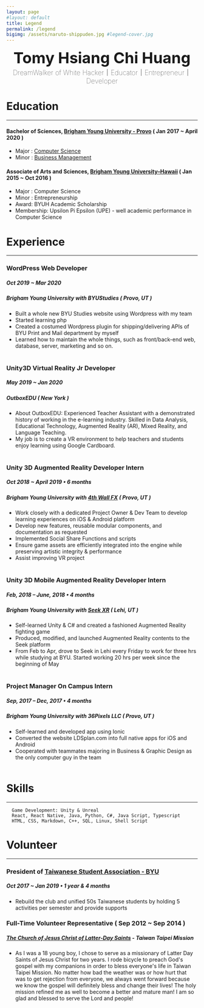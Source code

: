 ```yaml
---
layout: page
#layout: default
title: Legend
permalink: /legend
bigimg: /assets/naruto-shippuden.jpg #legend-cover.jpg
---
```

<div style="text-align: center;">
<div style="font-size: 40px; font-weight: bold;">Tomy Hsiang Chi Huang</div>
<div style="font-size: 18px; font-weight: 100;">DreamWalker of White Hacker｜Educator｜Entrepreneur｜Developer</div>
</div>

# Education
---

#### Bachelor of Sciences, [Brigham Young University - Provo] ( Jan 2017 ~ April 2020 )
- Major : [Computer Science]
- Minor : [Business Management]

#### Associate of Arts and Sciences, [Brigham Young University–Hawaii] ( Jan 2015 ~ Oct 2016 )
- Major : Computer Science
- Minor : Entrepreneurship
- Award: BYUH Academic Scholarship 
- Membership: Upsilon Pi Epsilon (UPE) - well academic performance in Computer Science

# Experience
---

###  WordPress Web Developer 
##### Oct 2019 ~ Mar 2020
##### Brigham Young University with BYUStudies ( Provo, UT )
- Built a whole new BYU Studies website using Wordpress with my team
- Started learning php
- Created a costumed Wordpress plugin for shipping/delivering APIs of BYU Print and Mail department by myself
- Learned how to maintain the whole things, such as front/back-end web, database, server, marketing and so on.
<br><br>

###  Unity3D Virtual Reality Jr Developer 
##### May 2019 ~ Jan 2020
##### OutboxEDU ( New York )
- About OutboxEDU: Experienced Teacher Assistant with a demonstrated history of working in the e-learning industry. Skilled in Data Analysis, Educational Technology, Augmented Reality (AR), Mixed Reality, and Language Teaching.
- My job is to create a VR environment to help teachers and students enjoy learning using Google Cardboard.
<br><br>

### Unity 3D Augmented Reality Developer Intern  
##### Oct 2018 ~ April 2019  •  6 months
##### Brigham Young University with [4th Wall FX] ( Provo, UT )
- Work closely with a dedicated Project Owner & Dev Team to develop learning experiences on iOS & Android platform
- Develop new features, reusable modular components, and documentation as requested
- Implemented Social Share Functions and scripts
-  Ensure game assets are efficiently integrated into the engine while preserving artistic integrity & performance
- Assist improving VR project
<br><br>

### Unity 3D Mobile Augmented Reality Developer Intern 
##### Feb, 2018 – June, 2018  •  4 months
##### Brigham Young University with [Seek XR] ( Lehi, UT )
- Self-learned Unity & C# and created a fashioned Augmented Reality fighting game
- Produced, modified, and launched Augmented Reality contents to the Seek platform
-  From Feb to Apr, drove to Seek in Lehi every Friday to work for three hrs while studying at BYU. Started working 20 hrs per week since the beginning of May
<br><br>

### Project Manager On Campus Intern 
##### Sep, 2017 – Dec, 2017  •  4 months
##### Brigham Young University with 36Pixels LLC ( Provo, UT )
- Self-learned and developed app using Ionic
- Converted the website LDSplan.com into full native apps for iOS and Android
- Cooperated with teammates majoring in Business & Graphic Design as the only computer guy in the team
<br><br>

# Skills
---
```
  Game Development: Unity & Unreal
  React, React Native, Java, Python, C#, Java Script, Typescript  
  HTML, CSS, Markdown, C++, SQL, Linux, Shell Script
```

# Volunteer
---

### President of [Taiwanese Student Association - BYU] 
##### Oct 2017 ~ Jan 2019 • 1 year & 4 months
- Rebuild the club and unified 50s Taiwanese students by holding 5 activities per semester and provide supports
<!--<br><br>-->


### Full-Time Volunteer Representative ( Sep 2012 ~ Sep 2014 )
##### [The Church of Jesus Christ of Latter-Day Saints](lds.org) - Taiwan Taipei Mission
- As I was a 18 young boy, I chose to serve as a missionary of Latter Day Saints of Jesus Christ for two years. I rode bicycle to preach God's gospel with my companions in order to bless everyone's life in Taiwan Taipei Mission. No matter how bad the weather was or how hurt that was to get rejection from everyone, we always went forward because we know the gospel will definitely bless and change their lives! The holy mission refined me as well to become a better and mature man! I am so glad and blessed to serve the Lord and people!




[OutboxEDU]: http://outboxedu.com
[OutboxEDU Linkedin]: https://www.linkedin.com/company/cielovr/
[My life experience]: https://www.linkedin.com/in/tomyh/
[Brigham Young University - Provo]: https://www.byu.edu
[Computer Science]: https://catalog.byu.edu/physical-and-mathematical-sciences/computer-science
[Business Management]: https://catalog.byu.edu/business/business-programs
[Brigham Young University–Hawaii]: https://byuh.edu
[4th Wall FX]: https://4thwallfx.com
[ImmersiveBible]: https://4thwallfx.com
[Seek XR]: https://seekxr.com
[Taiwanese Student Association - BYU]: https://www.facebook.com/groups/304356140049505/?ref=bookmarks
